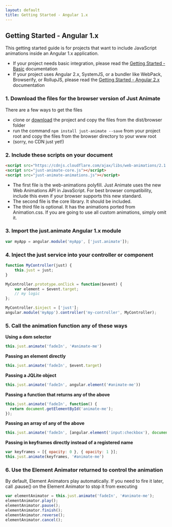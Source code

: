 ```yaml
---
layout: default
title: Getting Started - Angular 1.x
---
```


## Getting Started - Angular 1.x
 
This getting started guide is for projects that want to include JavaScript animations inside an Angular 1.x application.

- If your project needs basic integration, please read the [Getting Started - Basic](/getting-started/basic) documentation
- If your project uses Angular 2.x, SystemJS, or a bundler like WebPack, Browserify, or RollupJS, please read the [Getting Started - Angular 2.x](/getting-started/angular2) documentation

### 1. Download the files for the browser version of Just Animate

There are a few ways to get the files

 - clone or [download](https://github.com/just-animate/just-animate/archive/master.zip) the project and copy the files from the dist/browser folder
 - run the command ```npm install just-animate --save``` from your project root and copy the files from the browser directory to your www root
 - (sorry, no CDN just yet!)

### 2. Include these scripts on your document

``` html
<script src="https://cdnjs.cloudflare.com/ajax/libs/web-animations/2.1.4/web-animations.min.js"></script>
<script src="just-animate-core.js"></script>
<script src="just-animate-animations.js"></script>
```
  
  - The first file is the web-animations polyfill. Just Animate uses the new Web Animations API in JavaScript.  For best browser compatibility, include this even if your browser supports this new standard. 
  - The second file is the core library.  It should be included.
  - The third file is optional.  It has the animations ported from Animation.css.  If you are going to use all custom animations, simply omit it.

### 3. Import the just.animate Angular 1.x module

``` javascript
var myApp = angular.module('myApp', ['just.animate']);
```

### 4. Inject the just service into your controller or component

``` javascript
function MyController(just) {
    this.just = just;
}

MyController.prototype.onClick = function($event) {
    var element = $event.target;
    // my logic
};

MyController.$inject = ['just'];
angular.module('myApp').controller('my-controller', MyController);
```

### 5. Call the animation function any of these ways

  **Using a dom selector**
  
``` javascript
this.just.animate('fadeIn', '#animate-me')
```
 
  **Passing an element directly**
  
``` javascript
this.just.animate('fadeIn', $event.target)
```
 

  **Passing a JQLite object**
  
``` javascript
this.just.animate('fadeIn', angular.element('#animate-me'))
```
  
  
  **Passing a function that returns any of the above**
  
``` javascript
this.just.animate('fadeIn', function() {
  return document.getElementById('animate-me');
});
```
  
  **Passing an array of any of the above**
 
``` javascript
this.just.animate('fadeIn', [angular.element('input:checkbox'), document.getElementById('#animate-me')]);
```

  **Passing in keyframes directly instead of a registered name**

``` javascript
var keyframes = [{ opacity: 0 }, { opacity: 1 }];
this.just.animate(keyframes, '#animate-me')
```
 
### 6. Use the Element Animator returned to control the animation
 
 By default, Element Animators play automatically. If you need to fire it later, call .pause() on the Element Animator to stop it from executing
 
``` javascript
var elementAnimator = this.just.animate('fadeIn', '#animate-me');
elementAnimator.play();
elementAnimator.pause();
elementAnimator.finish();
elementAnimator.reverse();
elementAnimator.cancel();
```
